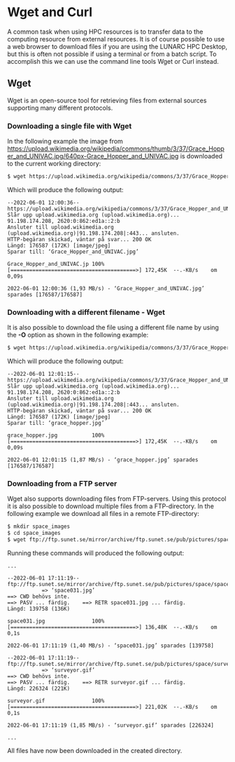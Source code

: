 # Wget and Curl

A common task when using HPC resources is to transfer data to the computing resource from external resources. It is of course possible to use a web browser to download files if you are using the LUNARC HPC Desktop, but this is often not possible if using a terminal or from a batch script. To accomplish this we can use the command line tools Wget or Curl instead. 

## Wget

Wget is an open-source tool for retrieving files from external sources supporting many different protocols. 

### Downloading a single file with Wget

In the following example the image from https://upload.wikimedia.org/wikipedia/commons/thumb/3/37/Grace_Hopper_and_UNIVAC.jpg/640px-Grace_Hopper_and_UNIVAC.jpg is downloaded to the current working directory:

```bash
$ wget https://upload.wikimedia.org/wikipedia/commons/3/37/Grace_Hopper_and_UNIVAC.jpg
```

Which will produce the following output:

```
--2022-06-01 12:00:36--  https://upload.wikimedia.org/wikipedia/commons/3/37/Grace_Hopper_and_UNIVAC.jpg
Slår upp upload.wikimedia.org (upload.wikimedia.org)... 91.198.174.208, 2620:0:862:ed1a::2:b
Ansluter till upload.wikimedia.org (upload.wikimedia.org)|91.198.174.208|:443... ansluten.
HTTP-begäran skickad, väntar på svar... 200 OK
Längd: 176587 (172K) [image/jpeg]
Sparar till: ‘Grace_Hopper_and_UNIVAC.jpg’

Grace_Hopper_and_UNIVAC.jp 100%[========================================>] 172,45K  --.-KB/s    om 0,09s

2022-06-01 12:00:36 (1,93 MB/s) - ‘Grace_Hopper_and_UNIVAC.jpg’ sparades [176587/176587]
```

### Downloading with a different filename - Wget

It is also possible to download the file using a different file name by using the **-O** option as shown in the following example:

```bash
$ wget https://upload.wikimedia.org/wikipedia/commons/3/37/Grace_Hopper_and_UNIVAC.jpg -O grace_hopper.jpg
```

Which will produce the following output:

```
--2022-06-01 12:01:15--  https://upload.wikimedia.org/wikipedia/commons/3/37/Grace_Hopper_and_UNIVAC.jpg
Slår upp upload.wikimedia.org (upload.wikimedia.org)... 91.198.174.208, 2620:0:862:ed1a::2:b
Ansluter till upload.wikimedia.org (upload.wikimedia.org)|91.198.174.208|:443... ansluten.
HTTP-begäran skickad, väntar på svar... 200 OK
Längd: 176587 (172K) [image/jpeg]
Sparar till: ‘grace_hopper.jpg’

grace_hopper.jpg           100%[========================================>] 172,45K  --.-KB/s    om 0,09s

2022-06-01 12:01:15 (1,87 MB/s) - ‘grace_hopper.jpg’ sparades [176587/176587]
```

### Downloading from a FTP server

Wget also supports downloading files from FTP-servers. Using this protocol it is also possible to download multiple files from a FTP-directory. In the following example we download all files in a remote FTP-directory:

```bash
$ mkdir space_images
$ cd space_images
$ wget ftp://ftp.sunet.se/mirror/archive/ftp.sunet.se/pub/pictures/space/*
```

Running these commands will produced the following output:

```
...

--2022-06-01 17:11:19--  ftp://ftp.sunet.se/mirror/archive/ftp.sunet.se/pub/pictures/space/space031.jpg
           => ‘space031.jpg’
==> CWD behövs inte.
==> PASV ... färdig.    ==> RETR space031.jpg ... färdig.
Längd: 139758 (136K)

space031.jpg               100%[========================================>] 136,48K  --.-KB/s    om 0,1s

2022-06-01 17:11:19 (1,40 MB/s) - ‘space031.jpg’ sparades [139758]

--2022-06-01 17:11:19--  ftp://ftp.sunet.se/mirror/archive/ftp.sunet.se/pub/pictures/space/surveyor.gif
           => ‘surveyor.gif’
==> CWD behövs inte.
==> PASV ... färdig.    ==> RETR surveyor.gif ... färdig.
Längd: 226324 (221K)

surveyor.gif               100%[========================================>] 221,02K  --.-KB/s    om 0,1s

2022-06-01 17:11:19 (1,85 MB/s) - ‘surveyor.gif’ sparades [226324]

...
```

All files have now been downloaded in the created directory.





